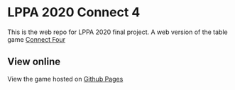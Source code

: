 # LPPA 2020 Connect 4

This is the web repo for LPPA 2020 final project. A web version of the table game [Connect Four](https://en.wikipedia.org/wiki/Connect_Four)

## View online
View the game hosted on [Github Pages](https://davidcurras.github.io/connect4/index.html)
